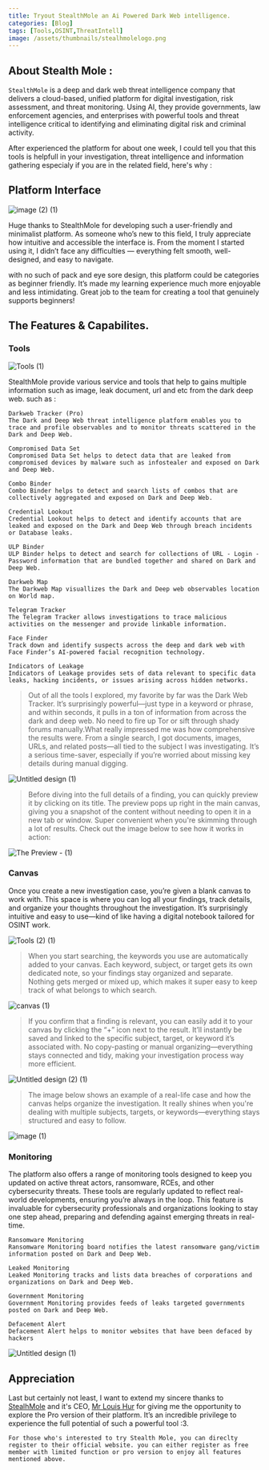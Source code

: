 ```yaml
---
title: Tryout StealthMole an Ai Powered Dark Web intelligence. 
categories: [Blog]
tags: [Tools,OSINT,ThreatIntell]
image: /assets/thumbnails/stealhmolelogo.png
---
```


## About Stealth Mole :

`StealthMole` is a deep and dark web threat intelligence company that delivers a cloud-based, unified platform for digital investigation, risk assessment, and threat monitoring. Using AI, they provide governments, law enforcement agencies, and enterprises with powerful tools and threat intelligence critical to identifying and eliminating digital risk and criminal activity.

After experienced the platform for about one week, I could tell you that this tools is helpfull in your investigation, threat intelligence and information gathering especialy if you are in the related field, here's why : 

## Platform Interface 

![image (2) (1)](https://github.com/user-attachments/assets/62c8dadc-d110-430f-b8d1-a4d353dd068a)

Huge thanks to StealthMole for developing such a user-friendly and minimalist platform. As someone who’s new to this field, I truly appreciate how intuitive and accessible the interface is. From the moment I started using it, I didn’t face any difficulties — everything felt smooth, well-designed, and easy to navigate. 

with no such of pack and eye sore design, this platform could be categories as beginner friendly. It’s made my learning experience much more enjoyable and less intimidating. Great job to the team for creating a tool that genuinely supports beginners!

## The Features & Capabilites. 

### Tools 

![Tools (1)](https://github.com/user-attachments/assets/eb32d698-f34b-4fbe-8bbd-cd95018846ae)

StealthMole provide various service and tools that help to gains multiple information such as image, leak document, url and etc from the dark deep web. such as : 

```
Darkweb Tracker (Pro)
The Dark and Deep Web threat intelligence platform enables you to trace and profile observables and to monitor threats scattered in the Dark and Deep Web.

Compromised Data Set
Compromised Data Set helps to detect data that are leaked from compromised devices by malware such as infostealer and exposed on Dark and Deep Web.

Combo Binder
Combo Binder helps to detect and search lists of combos that are collectively aggregated and exposed on Dark and Deep Web.

Credential Lookout
Credential Lookout helps to detect and identify accounts that are leaked and exposed on the Dark and Deep Web through breach incidents or Database leaks.

ULP Binder
ULP Binder helps to detect and search for collections of URL - Login - Password information that are bundled together and shared on Dark and Deep Web.

Darkweb Map
The Darkweb Map visuallizes the Dark and Deep web observables location on World map.

Telegram Tracker
The Telegram Tracker allows investigations to trace malicious activities on the messenger and provide linkable information.

Face Finder
Track down and identify suspects across the deep and dark web with Face Finder’s AI-powered facial recognition technology.

Indicators of Leakage
Indicators of Leakage provides sets of data relevant to specific data leaks, hacking incidents, or issues arising across hidden networks.
```

> Out of all the tools I explored, my favorite by far was the Dark Web Tracker. It’s surprisingly powerful—just type in a keyword or phrase, and within seconds, it pulls in a ton of information from across the dark and deep web. No need to fire up Tor or sift through shady forums manually.What really impressed me was how comprehensive the results were. From a single search, I got documents, images, URLs, and related posts—all tied to the subject I was investigating. It’s a serious time-saver, especially if you’re worried about missing key details during manual digging.

![Untitled design (1)](https://github.com/user-attachments/assets/8daf7a80-1413-47b6-8e78-7b279d55a10d)

> Before diving into the full details of a finding, you can quickly preview it by clicking on its title. The preview pops up right in the main canvas, giving you a snapshot of the content without needing to open it in a new tab or window. Super convenient when you're skimming through a lot of results.
Check out the image below to see how it works in action:

![The Preview - (1)](https://github.com/user-attachments/assets/637c273a-518d-46c4-9ce5-85095c188dc8)

### Canvas 

Once you create a new investigation case, you’re given a blank canvas to work with. This space is where you can log all your findings, track details, and organize your thoughts throughout the investigation. It’s surprisingly intuitive and easy to use—kind of like having a digital notebook tailored for OSINT work.

![Tools (2) (1)](https://github.com/user-attachments/assets/24b333dc-3e9e-443c-82b3-847cfb34dce1)

> When you start searching, the keywords you use are automatically added to your canvas. Each keyword, subject, or target gets its own dedicated note, so your findings stay organized and separate. Nothing gets merged or mixed up, which makes it super easy to keep track of what belongs to which search.

![canvas (1)](https://github.com/user-attachments/assets/223b0035-9435-4454-8c53-48ad2f117415)

> If you confirm that a finding is relevant, you can easily add it to your canvas by clicking the “+” icon next to the result. It’ll instantly be saved and linked to the specific subject, target, or keyword it’s associated with. No copy-pasting or manual organizing—everything stays connected and tidy, making your investigation process way more efficient.

![Untitled design (2) (1)](https://github.com/user-attachments/assets/0a3155ce-fa84-4b35-9795-ac86b6b0b84e)

> The image below shows an example of a real-life case and how the canvas helps organize the investigation. It really shines when you're dealing with multiple subjects, targets, or keywords—everything stays structured and easy to follow.

![image (1)](https://github.com/user-attachments/assets/05e8106e-bc24-4416-8a1d-8ede6724fd32)

### Monitoring 

The platform also offers a range of monitoring tools designed to keep you updated on active threat actors, ransomware, RCEs, and other cybersecurity threats. These tools are regularly updated to reflect real-world developments, ensuring you’re always in the loop. This feature is invaluable for cybersecurity professionals and organizations looking to stay one step ahead, preparing and defending against emerging threats in real-time.

```
Ransomware Monitoring
Ransomware Monitoring board notifies the latest ransomware gang/victim information posted on Dark and Deep Web.

Leaked Monitoring
Leaked Monitoring tracks and lists data breaches of corporations and organizations on Dark and Deep Web.

Government Monitoring
Government Monitoring provides feeds of leaks targeted governments posted on Dark and Deep Web.

Defacement Alert
Defacement Alert helps to monitor websites that have been defaced by hackers
```

![Untitled design (1)](https://github.com/user-attachments/assets/0a0e50d0-685e-45f8-b705-4b440153646e)

## Appreciation 

Last but certainly not least, I want to extend my sincere thanks to [StealhMole](https://www.stealthmole.com/) and it's CEO, [Mr Louis Hur](https://www.linkedin.com/in/louis-hur-87313019/) for giving me the opportunity to explore the Pro version of their platform. It’s an incredible privilege to experience the full potential of such a powerful tool :3. 
```
For those who's interested to try Stealth Mole, you can direclty register to their official website. you can either register as free member with limited function or pro version to enjoy all features mentioned above. 
```
